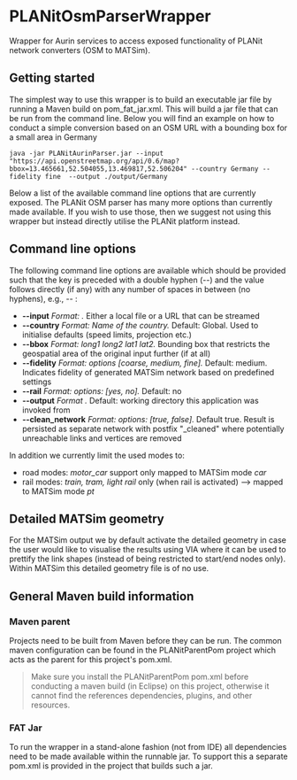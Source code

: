# PLANitOsmParserWrapper

Wrapper for Aurin services to access exposed functionality of PLANit network converters (OSM to MATSim).

## Getting started

The simplest way to use this wrapper is to build an executable jar file by running a Maven build on pom_fat_jar.xml. This will
build a jar file that can be run from the command line. Below you will find an example on how to conduct a simple conversion based on an OSM URL with a bounding box for a small area in Germany

```
java -jar PLANitAurinParser.jar --input "https://api.openstreetmap.org/api/0.6/map?bbox=13.465661,52.504055,13.469817,52.506204" --country Germany --fidelity fine  --output ./output/Germany
```

Below a list of the available command line options that are currently exposed. The PLANit OSM parser has many more options than
currently made available. If you wish to use those, then we suggest not using this wrapper but instead directly utilise the PLANit platform instead.

## Command line options

The following command line options are available which should be provided such that the key is preceded with a double hyphen (--) and the value follows directly (if any) with any number of spaces in between (no hyphens), e.g., --<key> <value>:
 
 * **--input**    *Format: <path to input file>.* Either a local file or a URL that can be streamed
 * **--country**  *Format: Name of the country.* Default: Global. Used to initialise defaults (speed limits, projection etc.) 
 * **--bbox**     *Format: long1 long2 lat1 lat2.* Bounding box that restricts the geospatial area of the original input further (if at all)
 * **--fidelity** *Format: options [coarse, medium, fine].* Default: medium. Indicates fidelity of generated MATSim network based on predefined settings
 * **--rail** *Format: options: [yes, no].* Default: no
 * **--output** *Format <path to output directory>.* Default: working directory this application was invoked from
 * **--clean_network** *Format: options: [true, false].* Default true. Result is persisted as separate network with postfix "_cleaned" where potentially unreachable links and vertices are removed
 
 In addition we currently limit the used modes to:
 
 * road modes: *motor_car* support only mapped to MATSim mode *car*
 * rail modes: *train, tram, light rail* only (when rail is activated) --> mapped to MATSim mode *pt*

## Detailed MATSim geometry

For the MATSim output we by default activate the detailed geometry in case the user would like to visualise the results using VIA
where it can be used to prettify the link shapes (instead of being restricted to start/end nodes only). Within MATSim this detailed geometry file is of no use.

## General Maven build information 

### Maven parent

Projects need to be built from Maven before they can be run. The common maven configuration can be found in the PLANitParentPom project which acts as the parent for this project's pom.xml.

> Make sure you install the PLANitParentPom pom.xml before conducting a maven build (in Eclipse) on this project, otherwise it cannot find the references dependencies, plugins, and other resources.

### FAT Jar

To run the wrapper in a stand-alone fashion (not from IDE) all dependencies need to be made available within the runnable jar. To support this a separate pom.xml is provided in the project that builds such a jar.
